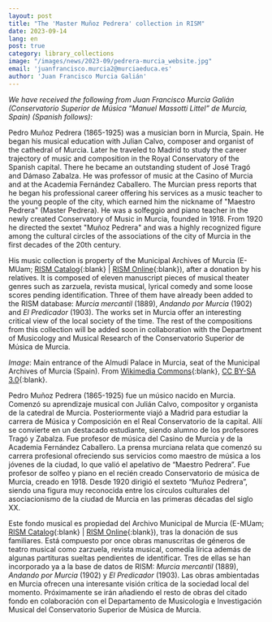 ```yaml
---
layout: post
title: "The 'Master Muñoz Pedrera' collection in RISM"
date: 2023-09-14
lang: en
post: true
category: library_collections
image: "/images/news/2023-09/pedrera-murcia_website.jpg"
email: 'juanfrancisco.murcia2@murciaeduca.es'
author: 'Juan Francisco Murcia Galián'
---
```


_We have received the following from Juan Francisco Murcia Galián (Conservatorio Superior de Música “Manuel Massotti Littel” de Murcia, Spain) (Spanish follows):_

Pedro Muñoz Pedrera (1865-1925) was a musician born in Murcia, Spain. He began his musical education with Julian Calvo, composer and organist of the cathedral of Murcia. Later he traveled to Madrid to study the career trajectory of music and composition in the Royal Conservatory of the Spanish capital. There he became an outstanding student of José Tragó and Dámaso Zabalza.  He was professor of music at the Casino of Murcia and at the Academia Fernández Caballero. The Murcian press reports that he began his professional career offering his services as a music teacher to the young people of the city, which earned him the nickname of "Maestro Pedrera" (Master Pedrera). He was a solfeggio and piano teacher in the newly created Conservatory of Music in Murcia, founded in 1918. From 1920 he directed the sextet "Muñoz Pedrera" and was a highly recognized figure among the cultural circles of the associations of the city of Murcia in the first decades of the 20th century.

His music collection is property of the Municipal Archives of Murcia (E-MUam; [RISM Catalog](https://opac.rism.info/search?View=rism&siglum=E-MUam){:blank} \| [RISM Online](https://rism.online/institutions/30079676){:blank}), after a donation by his relatives. It is composed of eleven manuscript pieces of musical theater genres such as zarzuela, revista musical, lyrical comedy and some loose scores pending identification. Three of them have already been added to the RISM database: _Murcia mercantil_ (1889), _Andando por Murcia_ (1902) and _El Predicador_ (1903). The works set in Murcia offer an interesting critical view of the local society of the time. The rest of the compositions from this collection will be added soon in collaboration with the Department of Musicology and Musical Research of the Conservatorio Superior de Música de Murcia.

_Image_: Main entrance of the Almudí Palace in Murcia, seat of the Municipal Archives of Murcia (Spain). From [Wikimedia Commons](https://commons.wikimedia.org/wiki/File:Puertadelpalacioalmudi.JPG){:blank}, [CC BY-SA 3.0](https://creativecommons.org/licenses/by-sa/3.0/deed.en){:blank}.


Pedro Muñoz Pedrera (1865-1925) fue un músico nacido en Murcia. Comenzó su aprendizaje musical con Julián Calvo, compositor y organista de la catedral de Murcia. Posteriormente viajó a Madrid para estudiar la carrera de Música y Composición en el Real Conservatorio de la capital. Allí se convierte en un destacado estudiante, siendo alumno de los profesores Tragó y Zabalza.  Fue profesor de música del Casino de Murcia y de la Academia Fernández Caballero. La prensa murciana relata que comenzó su carrera profesional ofreciendo sus servicios como maestro de música a los jóvenes de la ciudad, lo que valió el apelativo de “Maestro Pedrera”. Fue profesor de solfeo y piano en el recién creado Conservatorio de música de Murcia, creado en 1918. Desde 1920 dirigió el sexteto “Muñoz Pedrera”, siendo una figura muy reconocida entre los círculos culturales del asociacionismo de la ciudad de Murcia en las primeras décadas del siglo XX.

Este fondo musical es propiedad del Archivo Municipal de Murcia (E-MUam; [RISM Catalog](https://opac.rism.info/search?View=rism&siglum=E-MUam){:blank} \| [RISM Online](https://rism.online/institutions/30079676){:blank}), tras la donación de sus familiares. Está compuesto por once obras manuscritas de géneros de teatro musical como zarzuela, revista musical, comedía lírica además de algunas partituras sueltas pendientes de identificar.  Tres de ellas se han incorporado ya a la base de datos de RISM: _Murcia mercantil_ (1889), _Andando por Murcia_ (1902) y _El Predicador_ (1903). Las obras ambientadas en Murcia ofrecen una interesante visión crítica de la sociedad local del momento. Próximamente se irán añadiendo el resto de obras del citado fondo en colaboración con el Departamento de Musicología e Investigación Musical del Conservatorio Superior de Música de Murcia.
